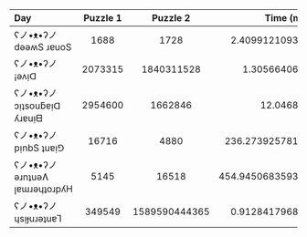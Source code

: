 |          Day          |       Puzzle 1       |       Puzzle 2       |      Time (ms)       |
|:-----|:----------:|:--------:|-----------:|
| ʕノ•ᴥ•ʔノ dǝǝʍS ɹɐuoS          |         1688         |         1728         |    2.409912109375    |
| ʕノ•ᴥ•ʔノ ¡ǝʌᴉᗡ                |       2073315        |      1840311528      |     1.3056640625     |
| ʕノ•ᴥ•ʔノ ɔᴉʇsouƃɐᴉᗡ ʎɹɐuᴉᗺ    |       2954600        |       1662846        |      12.046875       |
| ʕノ•ᴥ•ʔノ pᴉnbS ʇuɐᴉ⅁          |        16716         |         4880         |   236.27392578125    |
| ʕノ•ᴥ•ʔノ ǝɹnʇuǝɅ ꞁɐɯɹǝɥʇoɹpʎH |         5145         |        16518         |   454.945068359375   |
| ʕノ•ᴥ•ʔノ ɥsᴉɟuɹǝʇuɐꞀ          |        349549        |    1589590444365     |    0.912841796875    |